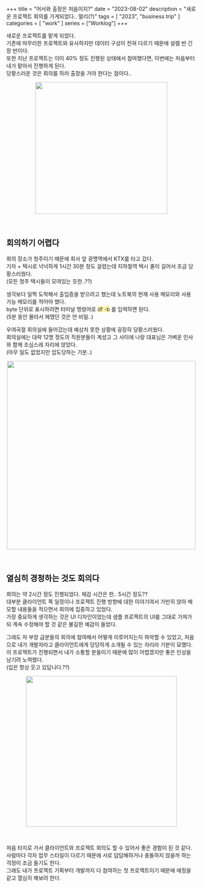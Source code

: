 +++
title = "어서와 출장은 처음이지?"
date = "2023-08-02"
description = "새로운 프로젝트 회의를 가게되었다.. 멀리(?)"
tags = [
    "2023",
    "business trip"
]
categories = [
    "work"
]
series = ["Worklog"]
+++

새로운 프로젝트를 맡게 되었다. <br> 기존에 마무리한 프로젝트와 유사하지만 데이터 구성이 전혀 다르기 때문에 설렘 반 긴장 반이다. <br> 또한 지난 프로젝트는 이미 40% 정도 진행된 상태에서 참여했다면, 이번에는 처음부터 내가 맡아서 진행하게 된다. <br> 당황스러운 것은 회의를 하러 출장을 가야 한다는 점이다..

<p align="center"><img src="https://github.com/kmseunh/kmseunh.github.io/assets/105186724/0a81710b-b4d2-4f2d-989e-e0acc1d23d57" width="350"></p>

<!--more-->

<br>

## 회의하기 어렵다

회의 장소가 청주이기 때문에 회사 앞 광명역에서 KTX를 타고 갔다. <br> 기차 + 택시로 넉넉하게 1시간 30분 정도 걸렸는데 지하철역 택시 줄이 길어서 조금 당황스러웠다. <br> (모든 청주 택시들이 모여있는 듯한..??)

생각보다 일찍 도착해서 출입증을 받으려고 했는데 노트북의 현재 사용 메모리와 사용 가능 메모리를 적어야 했다. <br> byte 단위로 표시하려면 터미널 명령어로 <span style='color: #2D3748; background-color: #fff5b1'>df -b</span> 를 입력하면 된다. <br> (5분 동안 몰라서 헤맸던 것은 안 비밀..)

우여곡절 회의실에 들어갔는데 예상치 못한 상황에 굉장히 당황스러웠다. <br> 회의실에는 대략 12명 정도의 직원분들이 계셨고 그 사이에 나랑 대표님은 가벼운 인사와 함께 조심스레 자리에 앉았다. <br> (아무 일도 없었지만 압도당하는 기분..)
<p align="center"><img src="https://github.com/kmseunh/react-memo/assets/105186724/5609625c-17dc-4c76-b7cb-f4cdb350cb3f" width="500"></p>

&nbsp;

## 열심히 경청하는 것도 회의다

회의는 약 2시간 정도 진행되었다. 체감 시간은 한.. 5시간 정도?? <br> 대부분 클라이언트 쪽 일정이나 프로젝트 진행 방향에 대한 이야기여서 가만히 앉아 메모할 내용들을 적으면서 회의에 집중하고 있었다. <br> 가장 중요하게 생각하는 것은 UI 디자인이었는데 샘플 프로젝트의 UI를 그대로 가져가되 계속 수정해야 할 것 같은 불길한 예감이 들었다.

그래도 차 부장 급분들의 회의에 참여해서 어떻게 이루어지는지 파악할 수 있었고, 처음으로 내가 개발자라고 클라이언트에게 당당하게 소개될 수 있는 자리라 기분이 묘했다. <br> 이 프로젝트가 진행되면서 내가 소통할 분들이기 때문에 많이 어렵겠지만 좋은 인상을 남기려 노력했다. <br> (입은 항상 웃고 있답니다.??)
<br>

<p align="center"><img src="https://github.com/kmseunh/css-design-tools/assets/105186724/2794ac4a-1a4c-4c38-82a4-5ff5d6963733" width="400"></p>

<br>

처음 타지로 가서 클라이언트와 프로젝트 회의도 할 수 있어서 좋은 경험이 된 것 같다. <br> 사람마다 각자 업무 스타일이 다르기 때문에 서로 답답해하거나 충돌하지 않을까 하는 걱정이 조금 들기도 한다. <br> 그래도 내가 프로젝트 기획부터 개발까지 다 참여하는 첫 프로젝트이기 때문에 애정을 같고 열심히 해보려 한다.
